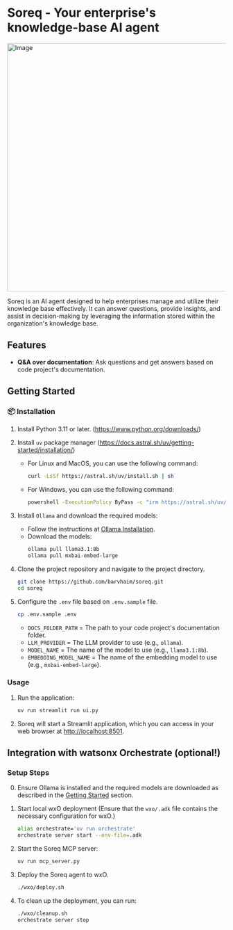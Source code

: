 # Soreq - Your enterprise's knowledge-base AI agent

<img width="571" alt="Image" src="https://github.com/user-attachments/assets/7f3889f1-a0b0-492d-9e90-8d8d78c44525" />

Soreq is an AI agent designed to help enterprises manage and utilize their knowledge base effectively. It can answer questions, provide insights, and assist in decision-making by leveraging the information stored within the organization's knowledge base.

## Features
- **Q&A over documentation**: Ask questions and get answers based on code project's documentation.

## **Getting Started**

### 📦 Installation
1. Install Python 3.11 or later. (https://www.python.org/downloads/)
2. Install `uv` package manager (https://docs.astral.sh/uv/getting-started/installation/)
    - For Linux and MacOS, you can use the following command:
       ```bash
       curl -LsSf https://astral.sh/uv/install.sh | sh
       ```
    - For Windows, you can use the following command:
       ```bash
       powershell -ExecutionPolicy ByPass -c "irm https://astral.sh/uv/install.ps1 | iex"
       ```
3. Install `Ollama` and download the required models:
    - Follow the instructions at [Ollama Installation](https://ollama.com).
    - Download the models:
      ```bash
      ollama pull llama3.1:8b
      ollama pull mxbai-embed-large
      ```
4. Clone the project repository and navigate to the project directory.
    ```bash
   git clone https://github.com/barvhaim/soreq.git
   cd soreq
    ```
5. Configure the `.env` file based on `.env.sample` file.
    ```bash
    cp .env.sample .env
    ```
   
    - `DOCS_FOLDER_PATH` = The path to your code project's documentation folder.
    - `LLM_PROVIDER` = The LLM provider to use (e.g., `ollama`).
    - `MODEL_NAME` = The name of the model to use (e.g., `llama3.1:8b`).
    - `EMBEDDING_MODEL_NAME` = The name of the embedding model to use (e.g., `mxbai-embed-large`).

### Usage
1. Run the application:
    ```bash
    uv run streamlit run ui.py
    ```
2. Soreq will start a Streamlit application, which you can access in your web browser at [http://localhost:8501](http://localhost:8501).


## Integration with watsonx Orchestrate (optional!)

### Setup Steps
0. Ensure Ollama is installed and the required models are downloaded as described in the [Getting Started](#getting-started) section.
1. Start local wxO deployment (Ensure that the `wxo/.adk` file contains the necessary configuration for wxO.)
   ```bash
   alias orchestrate='uv run orchestrate'
   orchestrate server start --env-file=.adk
   ```
   
2. Start the Soreq MCP server:
   ```bash
   uv run mcp_server.py
   ```

3. Deploy the Soreq agent to wxO.
    ```bash
    ./wxo/deploy.sh
    ```

4. To clean up the deployment, you can run:
    ```bash
   ./wxo/cleanup.sh
   orchestrate server stop
    ```
